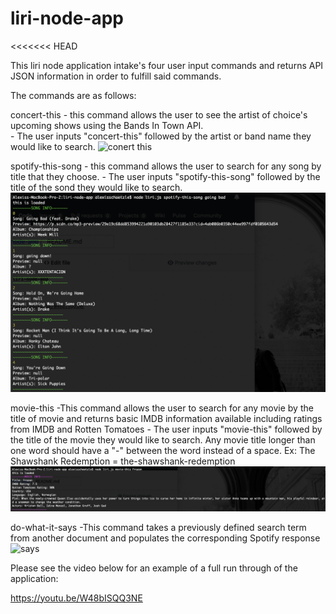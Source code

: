 # liri-node-app

<<<<<<< HEAD

This liri node application intake's four user input commands and returns API JSON information in order to fulfill said commands.  

The commands are as follows: 

concert-this
    - this command allows the user to see the artist of choice's upcoming shows using the Bands In Town API.  
    - The user inputs "concert-this" followed by the artist or band name they would like to search.
![conert this](concert-this.png)

spotify-this-song
    - this command allows the user to search for any song by title that they choose. 
    - The user inputs "spotify-this-song" followed by the title of the sond they would like to search.
![spotify this](spotify-this.png)

movie-this
    -This command allows the user to search for any movie by the title of movie and returns basic IMDB information available including ratings from IMDB and Rotten Tomatoes
    - The user inputs "movie-this" followed by the title of the movie they would like to search.  Any movie title longer than one word should have a "-" between the word instead of a space.  Ex: The Shawshank Redemption = the-shawshank-redemption
    ![movie this](movie-this.png)
    
do-what-it-says
    -This command takes a previously defined search term from another document and populates the corresponding Spotify response
    ![says](say.png)


Please see the video below for an example of a full run through of the application:

https://youtu.be/W48bISQQ3NE

